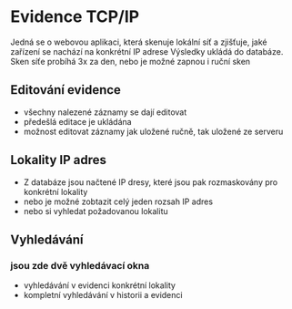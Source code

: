 # Evidence TCP/IP
Jedná se o webovou aplikaci, která skenuje lokální síť a zjišťuje, jaké zařízení se nachází na konkrétní IP adrese
Výsledky ukládá do databáze.
Sken síťe probíhá 3x za den, nebo je možné zapnou i ruční sken


## Editování evidence
* všechny nalezené záznamy se dají editovat
* předešlá editace je ukládána
* možnost editovat záznamy jak uložené ručně, tak uložené ze serveru
  
##  Lokality IP adres
* Z databáze jsou načtené IP dresy, které jsou pak rozmaskovány pro konkrétní lokality
* nebo je možné zobtazit celý jeden rozsah IP adres
* nebo si vyhledat požadovanou lokalitu

## Vyhledávání
### jsou zde dvě vyhledávací okna
* vyhledávání v evidenci konkrétní lokality
* kompletní vyhledávání v historii a evidenci 
